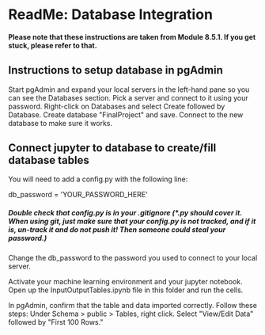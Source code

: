 # ReadMe: Database Integration
#### Please note that these instructions are taken from Module 8.5.1. If you get stuck, please refer to that.
## Instructions to setup database in pgAdmin
Start pgAdmin and expand your local servers in the left-hand pane so you can see the Databases section. Pick a server and connect to it using your password. Right-click on Databases and select Create followed by Database. Create database "FinalProject" and save. Connect to the new database to make sure it works.

## Connect jupyter to database to create/fill database tables
You will need to add a config.py with the following line:

db_password = 'YOUR_PASSWORD_HERE'

##### Double check that config.py is in your .gitignore (*.py should cover it. When using git, just make sure that your config.py is not tracked, and if it is, un-track it and do not push it! Then someone could steal your password.)

Change the db_password to the password you used to connect to your local server.

Activate your machine learning environment and your jupyter notebook. Open up the InputOutputTables.ipynb file in this folder and run the cells.

In pgAdmin, confirm that the table and data imported correctly. Follow these steps:
Under Schema > public > Tables, right click.
Select "View/Edit Data" followed by "First 100 Rows."
